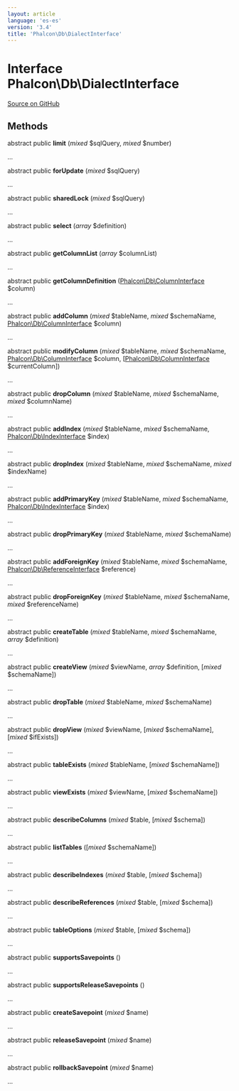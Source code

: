 ```yaml
---
layout: article
language: 'es-es'
version: '3.4'
title: 'Phalcon\Db\DialectInterface'
---
```

# Interface **Phalcon\Db\DialectInterface**

<a href="https://github.com/phalcon/cphalcon/tree/v3.4.0/phalcon/db/dialectinterface.zep" class="btn btn-default btn-sm">Source on GitHub</a>

## Methods
abstract public  **limit** (*mixed* $sqlQuery, *mixed* $number)

...


abstract public  **forUpdate** (*mixed* $sqlQuery)

...


abstract public  **sharedLock** (*mixed* $sqlQuery)

...


abstract public  **select** (*array* $definition)

...


abstract public  **getColumnList** (*array* $columnList)

...


abstract public  **getColumnDefinition** ([Phalcon\Db\ColumnInterface](/3.4/en/api/Phalcon_Db_ColumnInterface) $column)

...


abstract public  **addColumn** (*mixed* $tableName, *mixed* $schemaName, [Phalcon\Db\ColumnInterface](/3.4/en/api/Phalcon_Db_ColumnInterface) $column)

...


abstract public  **modifyColumn** (*mixed* $tableName, *mixed* $schemaName, [Phalcon\Db\ColumnInterface](/3.4/en/api/Phalcon_Db_ColumnInterface) $column, [[Phalcon\Db\ColumnInterface](/3.4/en/api/Phalcon_Db_ColumnInterface) $currentColumn])

...


abstract public  **dropColumn** (*mixed* $tableName, *mixed* $schemaName, *mixed* $columnName)

...


abstract public  **addIndex** (*mixed* $tableName, *mixed* $schemaName, [Phalcon\Db\IndexInterface](/3.4/en/api/Phalcon_Db_IndexInterface) $index)

...


abstract public  **dropIndex** (*mixed* $tableName, *mixed* $schemaName, *mixed* $indexName)

...


abstract public  **addPrimaryKey** (*mixed* $tableName, *mixed* $schemaName, [Phalcon\Db\IndexInterface](/3.4/en/api/Phalcon_Db_IndexInterface) $index)

...


abstract public  **dropPrimaryKey** (*mixed* $tableName, *mixed* $schemaName)

...


abstract public  **addForeignKey** (*mixed* $tableName, *mixed* $schemaName, [Phalcon\Db\ReferenceInterface](/3.4/en/api/Phalcon_Db_ReferenceInterface) $reference)

...


abstract public  **dropForeignKey** (*mixed* $tableName, *mixed* $schemaName, *mixed* $referenceName)

...


abstract public  **createTable** (*mixed* $tableName, *mixed* $schemaName, *array* $definition)

...


abstract public  **createView** (*mixed* $viewName, *array* $definition, [*mixed* $schemaName])

...


abstract public  **dropTable** (*mixed* $tableName, *mixed* $schemaName)

...


abstract public  **dropView** (*mixed* $viewName, [*mixed* $schemaName], [*mixed* $ifExists])

...


abstract public  **tableExists** (*mixed* $tableName, [*mixed* $schemaName])

...


abstract public  **viewExists** (*mixed* $viewName, [*mixed* $schemaName])

...


abstract public  **describeColumns** (*mixed* $table, [*mixed* $schema])

...


abstract public  **listTables** ([*mixed* $schemaName])

...


abstract public  **describeIndexes** (*mixed* $table, [*mixed* $schema])

...


abstract public  **describeReferences** (*mixed* $table, [*mixed* $schema])

...


abstract public  **tableOptions** (*mixed* $table, [*mixed* $schema])

...


abstract public  **supportsSavepoints** ()

...


abstract public  **supportsReleaseSavepoints** ()

...


abstract public  **createSavepoint** (*mixed* $name)

...


abstract public  **releaseSavepoint** (*mixed* $name)

...


abstract public  **rollbackSavepoint** (*mixed* $name)

...


